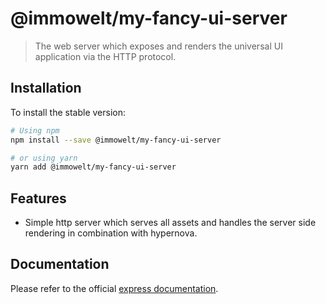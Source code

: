 # @immowelt/my-fancy-ui-server
> The web server which exposes and renders the universal UI application via the HTTP protocol.

## Installation
To install the stable version:

```sh
# Using npm
npm install --save @immowelt/my-fancy-ui-server

# or using yarn
yarn add @immowelt/my-fancy-ui-server
```

## Features
* Simple http server which serves all assets and handles the server side rendering in combination with hypernova.

## Documentation
Please refer to the official [express documentation](http://expressjs.com/de/).
